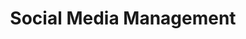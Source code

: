 ---
#preview details
title: "Social Media Management"
icon: "/img/icons/social.png"
short: "Grow your audience and drive bookings with tourism-focused content and ads"

#full details
description:
  - layout: 1
    title: Description
    content:
      <p>We manage and grow social media channels for tourism businesses with strategic content, creative visuals, and audience-focused engagement. Our goal is to turn your platforms into vibrant, active spaces that inspire travelers and drive meaningful interactions. From storytelling posts and destination highlights to campaign strategy and analytics, we handle every aspect of your social presence. We tailor content to suit each platform—Instagram, Facebook, TikTok, LinkedIn, or X—ensuring maximum reach and relevance. Whether you’re promoting a hotel, a tour experience, or a regional destination, we position your brand as a trusted and engaging voice in the tourism industry while consistently growing your audience and influence online.</p>
    divider: true

  - layout: 2
    title: Benefits
    content:
      <p>Our social media management service helps your business stay visible, relevant, and engaging in a highly competitive digital space. With a balance of strategic planning and creative content, we increase your brand’s reach, build stronger relationships with your audience, and turn followers into paying customers. By maintaining a consistent online presence, you not only stay top-of-mind but also build long-term brand loyalty in the tourism market.</p>
    list:
      - Consistent Brand Voice
      - Audience Growth and Engagement
      - Content That Inspires Action
      - Increased Online Visibility
      - Data-Driven Campaigns
    divider: false

sidebar:
  title: Info Area
  items:
    - layout: list
      title: Master Planning
      content:
        - Content Strategy Aligned with Business Goals
        - Platform-Specific Campaign Planning
        - Scalable Community Building

    - layout: list
      title: Sustainability 
      content:
        - Ethical Content and Cultural Sensitivity
        - Promoting Responsible Travel
        - Long-Term Digital Presence Maintenance

    - layout: list
      title: Innovation
      content:
        - Trendy and Interactive Content Formats
        - AI Tools for Content Optimization
        - Engaging Visuals and Reels

gallery:
  - image: /img/covers/aboutCover.jpg
    alt: image

  - image: /img/covers/projectCover.jpg
    alt: image

  - image: /img/blog/tradition.jpg
    alt: image

description2:
  - layout: 1
    title: Perfect Planning
    content:
      <p>We start with a deep dive into your brand, audience, and destination offerings to build a strategy that reflects your unique identity. Our planning phase includes a detailed content calendar, voice and tone guidelines, and campaign goals. This ensures consistency, aligns content with your brand values, and helps us deliver the right message at the right time across all platforms.</p>
    divider: false

  - layout: 1
    title: Approach
    content:
      <p>We handle every aspect of social media management—from creating and scheduling posts to engaging with followers and monitoring performance. Our team stays agile, adapting to seasonal trends, travel behaviors, and campaign results. With regular reporting and feedback loops, you always know what’s working and where we’re heading. Our hands-on approach keeps your content fresh, relevant, and impactful.</p>
    divider: true

sidebar2:
  items:
    - layout: list
      title: Capabilities
      content:
        - Content Creation and Scheduling
        - Community Management
        - Social Media Advertising
        - Performance Tracking and Reporting
        - Hashtag and Trend Optimization

    - layout: list
      title: Work Process
      content:
        - Brand and Audience Research
        - Strategy and Content Planning
        - Content Production and Posting
        - Engagement, Monitoring, and Reporting

---